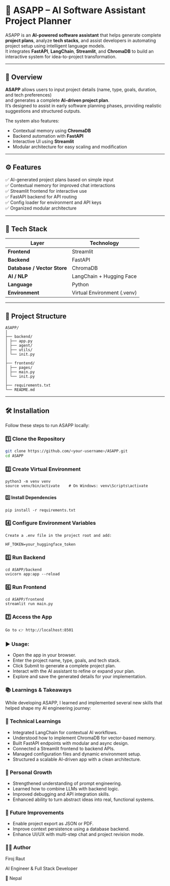 # 🧠 ASAPP – AI Software Assistant Project Planner

ASAPP is an **AI-powered software assistant** that helps generate complete **project plans**, analyze **tech stacks**, and assist developers in automating project setup using intelligent language models.  
It integrates **FastAPI**, **LangChain**, **Streamlit**, and **ChromaDB** to build an interactive system for idea-to-project transformation.

---

## 🧩 Overview

**ASAPP** allows users to input project details (name, type, goals, duration, and tech preferences)  
and generates a complete **AI-driven project plan**.  
It’s designed to assist in early software planning phases, providing realistic suggestions and structured outputs.

The system also features:
- Contextual memory using **ChromaDB**
- Backend automation with **FastAPI**
- Interactive UI using **Streamlit**
- Modular architecture for easy scaling and modification

---

## ⚙️ Features

✅ AI-generated project plans based on simple input  
✅ Contextual memory for improved chat interactions  
✅ Streamlit frontend for interactive use  
✅ FastAPI backend for API routing  
✅ Config loader for environment and API keys  
✅ Organized modular architecture  

---

## 🧠 Tech Stack

| Layer | Technology |
|-------|-------------|
| **Frontend** | Streamlit |
| **Backend** | FastAPI |
| **Database / Vector Store** | ChromaDB |
| **AI / NLP** | LangChain + Hugging Face|
| **Language** | Python |
| **Environment** | Virtual Environment (.venv) |

---

## 📁 Project Structure
```
ASAPP/
│
├── backend/
│ ├── app.py
│ ├── agent/
│ ├── utils/
│ └── init.py
│
├── frontend/
│ ├── pages/
│ ├── main.py
│ └── init.py
│
├── requirements.txt
└── README.md
```

---
## 🛠️ Installation

Follow these steps to run ASAPP locally:

### 1️⃣ Clone the Repository
```bash
git clone https://github.com/<your-username>/ASAPP.git
cd ASAPP
```

### 2️⃣ Create Virtual Environment
```
python3 -m venv venv
source venv/bin/activate    # On Windows: venv\Scripts\activate
```

#### 3️⃣ Install Dependencies
```
pip install -r requirements.txt
```

### 4️⃣ Configure Environment Variables
```
Create a .env file in the project root and add:

HF_TOKEN=your_huggingface_token
```

### 5️⃣ Run Backend
```
cd ASAPP/backend
uvicorn app:app --reload
```

### 6️⃣ Run Frontend
```
cd ASAPP/frontend
streamlit run main.py
```

### 7️⃣ Access the App
```
Go to 👉 http://localhost:8501
```

### ▶️ Usage:
- Open the app in your browser.
- Enter the project name, type, goals, and tech stack.
- Click Submit to generate a complete project plan.
- Interact with the AI assistant to refine or expand your plan.
- Explore and save the generated details for your implementation.

### 📚 Learnings & Takeaways

While developing ASAPP, I learned and implemented several new skills that helped shape my AI engineering journey:

### 🧠 Technical Learnings
- Integrated LangChain for contextual AI workflows.
- Understood how to implement ChromaDB for vector-based memory.
- Built FastAPI endpoints with modular and async design.
- Connected a Streamlit frontend to backend APIs.
- Managed configuration files and dynamic environment setup.
- Structured a scalable AI-driven app with a clean architecture.

### 🚀 Personal Growth
- Strengthened understanding of prompt engineering.
- Learned how to combine LLMs with backend logic.
- Improved debugging and API integration skills.
- Enhanced ability to turn abstract ideas into real, functional systems.

### 🔮 Future Improvements
- Enable project export as JSON or PDF.
- Improve context persistence using a database backend.
- Enhance UI/UX with multi-step chat and project revision mode.

### 👨‍💻 Author
Firoj Raut

AI Engineer & Full Stack Developer

📍 Nepal

